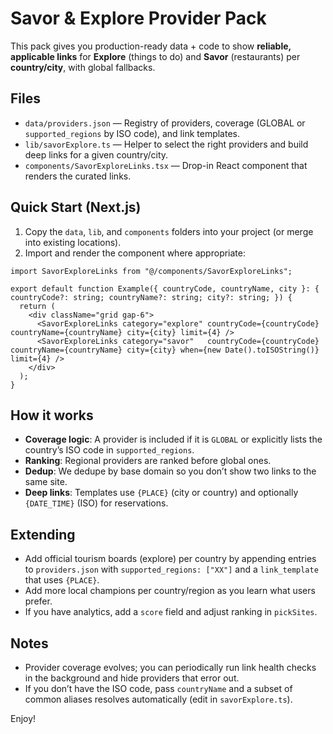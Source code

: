 # Savor & Explore Provider Pack

This pack gives you production-ready data + code to show **reliable, applicable links** for **Explore** (things to do) and **Savor** (restaurants) per **country/city**, with global fallbacks.

## Files

- `data/providers.json` — Registry of providers, coverage (GLOBAL or `supported_regions` by ISO code), and link templates.
- `lib/savorExplore.ts` — Helper to select the right providers and build deep links for a given country/city.
- `components/SavorExploreLinks.tsx` — Drop-in React component that renders the curated links.

## Quick Start (Next.js)

1. Copy the `data`, `lib`, and `components` folders into your project (or merge into existing locations).
2. Import and render the component where appropriate:

```tsx
import SavorExploreLinks from "@/components/SavorExploreLinks";

export default function Example({ countryCode, countryName, city }: { countryCode?: string; countryName?: string; city?: string; }) {
  return (
    <div className="grid gap-6">
      <SavorExploreLinks category="explore" countryCode={countryCode} countryName={countryName} city={city} limit={4} />
      <SavorExploreLinks category="savor"   countryCode={countryCode} countryName={countryName} city={city} when={new Date().toISOString()} limit={4} />
    </div>
  );
}
```

## How it works

- **Coverage logic**: A provider is included if it is `GLOBAL` or explicitly lists the country’s ISO code in `supported_regions`.
- **Ranking**: Regional providers are ranked before global ones.
- **Dedup**: We dedupe by base domain so you don’t show two links to the same site.
- **Deep links**: Templates use `{PLACE}` (city or country) and optionally `{DATE_TIME}` (ISO) for reservations.

## Extending

- Add official tourism boards (explore) per country by appending entries to `providers.json` with `supported_regions: ["XX"]` and a `link_template` that uses `{PLACE}`.
- Add more local champions per country/region as you learn what users prefer.
- If you have analytics, add a `score` field and adjust ranking in `pickSites`.

## Notes

- Provider coverage evolves; you can periodically run link health checks in the background and hide providers that error out.
- If you don’t have the ISO code, pass `countryName` and a subset of common aliases resolves automatically (edit in `savorExplore.ts`).

Enjoy!
